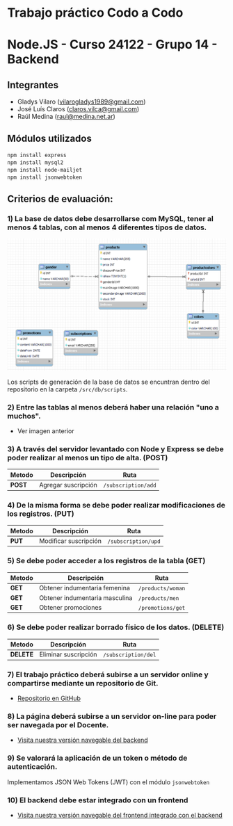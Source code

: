 # Trabajo práctico Codo a Codo
# Node.JS - Curso 24122 - Grupo 14 - Backend

## Integrantes
- Gladys Vilaro (vilarogladys1989@gmail.com)
- José Luís Claros (claros.vilca@gmail.com)
- Raúl Medina (raul@medina.net.ar)

## Módulos utilizados
```sh
npm install express
npm install mysql2
npm install node-mailjet
npm install jsonwebtoken
```

## Criterios de evaluación:

### 1) La base de datos debe desarrollarse com MySQL, tener al menos 4 tablas, con al menos 4 diferentes tipos de datos.

![DER](./img/der.png)

Los scripts de generación de la base de datos se encuntran dentro del repositorio en la carpeta `/src/db/scripts`.

### 2) Entre las tablas al menos deberá haber una relación "uno a muchos".

- Ver imagen anterior

### 3) A través del servidor levantado con Node y Express se debe poder realizar al menos un tipo de alta. (POST)
| Metodo | Descripción | Ruta |
| ------ | ------ | ------ |
| **POST** | Agregar suscripción | `/subscription/add` |

### 4) De la misma forma se debe poder realizar modificaciones de los registros. (PUT)
| Metodo | Descripción | Ruta |
| ------ | ------ | ------ |
| **PUT** | Modificar suscripción | `/subscription/upd` |

### 5) Se debe poder acceder a los registros de la tabla (GET)
| Metodo | Descripción | Ruta |
| ------ | ------ | ------ |
| **GET** | Obtener indumentaria femenina | `/products/woman` |
| **GET** | Obtener indumentaria masculina | `/products/men` |
| **GET** | Obtener promociones | `/promotions/get` |

### 6) Se debe poder realizar borrado físico de los datos. (DELETE)
| Metodo | Descripción | Ruta |
| ------ | ------ | ------ |
| **DELETE** | Eliminar suscripción | `/subscription/del` |

### 7) El trabajo práctico deberá subirse a un servidor online y compartirse mediante un repositorio de Git.
- [Repositorio en GitHub](https://github.com/raulmedinaAR/Grupo14-NodeJS-Backend-Old.git)

### 8) La página deberá subirse a un servidor on-line para poder ser navegada por el Docente.
- [Visita nuestra versión navegable del backend](PENDIENTE!!!)

### 9) Se valorará la aplicación de un token o método de autenticación.
Implementamos JSON Web Tokens (JWT) con el módulo `jsonwebtoken`

### 10) El backend debe estar integrado con un frontend
- [Visita nuestra versión navegable del frontend integrado con el backend](https://grupo14.netlify.app/)
